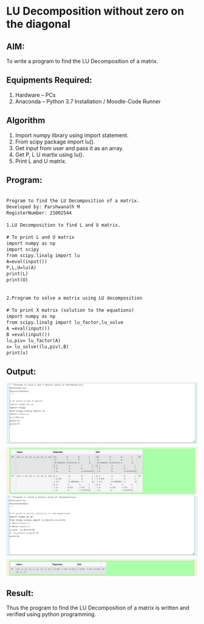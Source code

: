 # LU Decomposition without zero on the diagonal

## AIM:
To write a program to find the LU Decomposition of a matrix.

## Equipments Required:
1. Hardware – PCs
2. Anaconda – Python 3.7 Installation / Moodle-Code Runner

## Algorithm
1. Import numpy library using import statement.
2. From scipy package import lu().
3. Get input from user and pass it as an array.
4. Get P, L U martix using lu().
5. Print L and U matrix.
## Program:
```

Program to find the LU Decomposition of a matrix.
Developed by: Parshwanath M
RegisterNumber: 21002544

1.LU Decomposition to find L and U matrix.

# To print L and U matrix
import numpy as np
import scipy
from scipy.linalg import lu
A=eval(input())
P,L,U=lu(A)
print(L)
print(U)


2.Program to solve a matrix using LU decomposition

# To print X matrix (solution to the equations)
import numpy as np
from scipy.linalg import lu_factor,lu_solve
A =eval(input())
B =eval(input())
lu,piv= lu_factor(A)
x= lu_solve((lu,piv),B)
print(x)

```

## Output:
![lu decomposition](l1.jpg)
![lu decomposition](l2.jpg)

## Result:
Thus the program to find the LU Decomposition of a matrix is written and verified using python programming.

